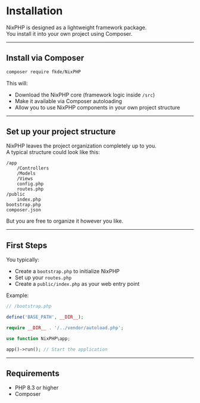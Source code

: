 # Installation

NixPHP is designed as a lightweight framework package.  
You install it into your own project using Composer.

---

## Install via Composer

```bash
composer require fkde/NixPHP
```

This will:

- Download the NixPHP core (framework logic inside `/src`)
- Make it available via Composer autoloading
- Allow you to use NixPHP components in your own project structure

---

## Set up your project structure

NixPHP leaves the project organization completely up to you.  
A typical structure could look like this:

```
/app
    /Controllers
    /Models
    /Views
    config.php
    routes.php
/public
    index.php
bootstrap.php
composer.json
```

But you are free to organize it however you like.

---

## First Steps

You typically:

- Create a `bootstrap.php` to initialize NixPHP
- Set up your `routes.php`
- Create a `public/index.php` as your web entry point

Example:

```php
// /bootstrap.php

define('BASE_PATH', __DIR__);

require __DIR__ . '/../vendor/autoload.php';

use function NixPHP\app;

app()->run(); // Start the application
```

---

## Requirements

- PHP 8.3 or higher
- Composer